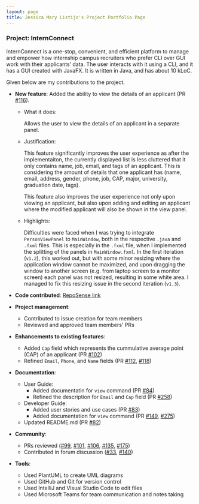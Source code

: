 ```yaml
---
layout: page
title: Jessica Mary Listijo's Project Portfolio Page
---
```


### Project: InternConnect

InternConnect is a one-stop, convenient, and efficient platform to manage and empower how internship campus recruiters who prefer CLI over GUI work with their applicants’ data. The user interacts with it using a CLI, and it has a GUI created with JavaFX. It is written in Java, and has about 10 kLoC.

Given below are my contributions to the project.

* **New feature**: Added the ability to view the details of an applicant (PR [#116](https://github.com/AY2223S1-CS2103-F14-2/tp/pull/116)).
    * What it does:

      Allows the user to view the details of an applicant in a separate panel.

    * Justification:

      This feature significantly improves the user experience as after the implementaiton, the currently displayed list is less cluttered that it only contains name, job, email, and tags of an applicant. This is considering the amount of details that one applicant has (name, email, address, gender, phone, job, CAP, major, university, graduation date, tags).

      This feature also improves the user experience not only upon viewing an applicant, but also upon adding and editing an applicant where the modified applicant will also be shown in the view panel.

    * Highlights:

      Difficulties were faced when I was trying to integrate `PersonViewPanel` to `MainWindow`, both in the respective `.java` and `.fxml` files. This is especially in the `.fxml` file, when I implemented the splitting of the panels in `MainWindow.fxml`. In the first iteration (`v1.2`), this worked out, but with some minor resizing where the application window cannot be maximized, and upon dragging the window to another screen (e.g. from laptop screen to a monitor screen) each panel was not resized, resulting in some white area. I managed to fix this resizing issue in the second iteration (`v1.3`).

* **Code contributed**: [RepoSense link](https://nus-cs2103-ay2223s1.github.io/tp-dashboard/?search=maryjess&breakdown=true&sort=groupTitle&sortWithin=title&since=2022-09-16&timeframe=commit&mergegroup=&groupSelect=groupByRepos&checkedFileTypes=docs~functional-code~test-code~other)

* **Project management**:
    * Contributed to issue creation for team members
    * Reviewed and approved team members' PRs

* **Enhancements to existing features**:
    * Added `Cap` field which represents the cummulative average point (CAP) of an applicant (PR [#102](https://github.com/AY2223S1-CS2103-F14-2/tp/pull/102))
    * Refined `Email`, `Phone`, and `Name` fields (PR [#112](https://github.com/AY2223S1-CS2103-F14-2/tp/pull/112), [#118](https://github.com/AY2223S1-CS2103-F14-2/tp/pull/138))

* **Documentation**:
    * User Guide:
        * Added documentatin for `view` command (PR [#84](https://github.com/AY2223S1-CS2103-F14-2/tp/pull/84/))
        * Refined the description for `Email` and `Cap` field (PR [#258](https://github.com/AY2223S1-CS2103-F14-2/tp/pull/258))
    * Developer Guide:
        * Added user stories and use cases (PR [#83](https://github.com/AY2223S1-CS2103-F14-2/tp/pull/83))
        * Added documentation for `view` command (PR [#149](https://github.com/AY2223S1-CS2103-F14-2/tp/pull/149), [#275](https://github.com/AY2223S1-CS2103-F14-2/tp/pull/275/))
    * Updated README.md (PR [#82](https://github.com/AY2223S1-CS2103-F14-2/tp/pull/82))

* **Community**:
    * PRs reviewed ([#99](https://github.com/AY2223S1-CS2103-F14-2/tp/pull/99), [#101](https://github.com/AY2223S1-CS2103-F14-2/tp/pull/101), [#106](https://github.com/AY2223S1-CS2103-F14-2/tp/pull/106), [#135](https://github.com/AY2223S1-CS2103-F14-2/tp/pull/135), [#175](https://github.com/AY2223S1-CS2103-F14-2/tp/pull/175))
    * Contributed in forum discussion ([#33](https://github.com/nus-cs2103-AY2223S1/forum/issues/33), [#140](https://github.com/nus-cs2103-AY2223S1/forum/issues/140))

* **Tools**:
    * Used PlantUML to create UML diagrams
    * Used GitHub and Git for version control
    * Used IntelliJ and Visual Studio Code to edit files
    * Used Microsoft Teams for team communication and notes taking
